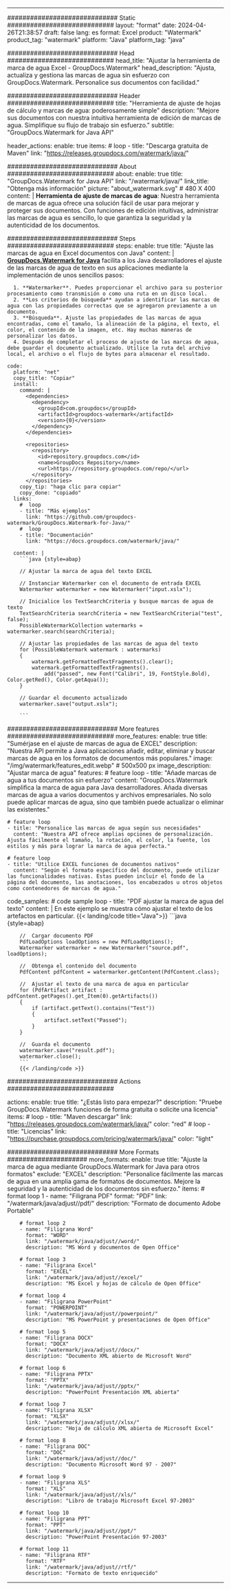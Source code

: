 
---
############################# Static ############################
layout: "format"
date:  2024-04-26T21:38:57
draft: false
lang: es
format: Excel
product: "Watermark"
product_tag: "watermark"
platform: "Java"
platform_tag: "java"

############################# Head ############################
head_title: "Ajustar la herramienta de marca de agua Excel - GroupDocs.Watermark"
head_description: "Ajusta, actualiza y gestiona las marcas de agua sin esfuerzo con GroupDocs.Watermark. Personalice sus documentos con facilidad."

############################# Header ############################
title: "Herramienta de ajuste de hojas de cálculo y marcas de agua: poderosamente simple" 
description: "Mejore sus documentos con nuestra intuitiva herramienta de edición de marcas de agua. Simplifique su flujo de trabajo sin esfuerzo."
subtitle: "GroupDocs.Watermark for Java API" 

header_actions:
  enable: true
  items:
    #  loop
    - title: "Descarga gratuita de Maven"
      link: "https://releases.groupdocs.com/watermark/java/"
      
############################# About ############################
about:
    enable: true
    title: "GroupDocs.Watermark for Java API"
    link: "/watermark/java/"
    link_title: "Obtenga más información"
    picture: "about_watermark.svg" # 480 X 400
    content: |
       **Herramienta de ajuste de marcas de agua**: Nuestra herramienta de marcas de agua ofrece una solución fácil de usar para mejorar y proteger sus documentos. Con funciones de edición intuitivas, administrar las marcas de agua es sencillo, lo que garantiza la seguridad y la autenticidad de los documentos.

############################# Steps ############################
steps:
    enable: true
    title: "Ajuste las marcas de agua en Excel documentos con Java"
    content: |
      **[GroupDocs.Watermark for Java](https://products.groupdocs.com/watermark/java/)** facilita a los Java desarrolladores el ajuste de las marcas de agua de texto en sus aplicaciones mediante la implementación de unos sencillos pasos:
      
      1. **Watermarker**. Puedes proporcionar el archivo para su posterior procesamiento como transmisión o como una ruta en un disco local.
      2. **Los criterios de búsqueda** ayudan a identificar las marcas de agua con las propiedades correctas que se agregaron previamente a un documento.
      3. **Búsqueda**. Ajuste las propiedades de las marcas de agua encontradas, como el tamaño, la alineación de la página, el texto, el color, el contenido de la imagen, etc. Hay muchas maneras de personalizar los datos.
      4. Después de completar el proceso de ajuste de las marcas de agua, debe guardar el documento actualizado. Utilice la ruta del archivo local, el archivo o el flujo de bytes para almacenar el resultado.
   
    code:
      platform: "net"
      copy_title: "Copiar"
      install:
        command: |
          <dependencies>
            <dependency>
              <groupId>com.groupdocs</groupId>
              <artifactId>groupdocs-watermark</artifactId>
              <version>{0}</version>
            </dependency>
          </dependencies>

          <repositories>
            <repository>
              <id>repository.groupdocs.com</id>
              <name>GroupDocs Repository</name>
              <url>https://repository.groupdocs.com/repo/</url>
            </repository>
          </repositories>
        copy_tip: "haga clic para copiar"
        copy_done: "copiado"
      links:
        #  loop
        - title: "Más ejemplos"
          link: "https://github.com/groupdocs-watermark/GroupDocs.Watermark-for-Java/"
        #  loop
        - title: "Documentación"
          link: "https://docs.groupdocs.com/watermark/java/"
          
      content: |
        ```java {style=abap}

        // Ajustar la marca de agua del texto EXCEL

        // Instanciar Watermarker con el documento de entrada EXCEL
        Watermarker watermarker = new Watermarker("input.xslx");

        // Inicialice los TextSearchCriteria y busque marcas de agua de texto
        TextSearchCriteria searchCriteria = new TextSearchCriteria("test", false);
        PossibleWatermarkCollection watermarks = watermarker.search(searchCriteria);
        
        // Ajustar las propiedades de las marcas de agua del texto
        for (PossibleWatermark watermark : watermarks)
        {
            watermark.getFormattedTextFragments().clear();
            watermark.getFormattedTextFragments().
                add("passed", new Font("Calibri", 19, FontStyle.Bold), Color.getRed(), Color.getAqua());
        }

        // Guardar el documento actualizado
        watermarker.save("output.xslx");
        
        ```            
        
############################# More features ############################
more_features:
  enable: true
  title: "Sumérjase en el ajuste de marcas de agua de EXCEL"
  description: "Nuestra API permite a Java aplicaciones añadir, editar, eliminar y buscar marcas de agua en los formatos de documentos más populares."
  image: "/img/watermark/features_edit.webp" # 500x500 px
  image_description: "Ajustar marca de agua"
  features:
    # feature loop
    - title: "Añade marcas de agua a tus documentos sin esfuerzo"
      content: "GroupDocs.Watermark simplifica la marca de agua para Java desarrolladores. Añada diversas marcas de agua a varios documentos y archivos empresariales. No solo puede aplicar marcas de agua, sino que también puede actualizar o eliminar las existentes."

    # feature loop
    - title: "Personalice las marcas de agua según sus necesidades"
      content: "Nuestra API ofrece amplias opciones de personalización. Ajusta fácilmente el tamaño, la rotación, el color, la fuente, los estilos y más para lograr la marca de agua perfecta."

    # feature loop
    - title: "Utilice EXCEL funciones de documentos nativos"
      content: "Según el formato específico del documento, puede utilizar las funcionalidades nativas. Estas pueden incluir el fondo de la página del documento, las anotaciones, los encabezados u otros objetos como contenedores de marcas de agua."
      
  code_samples:
    # code sample loop
    - title: "PDF ajustar la marca de agua del texto"
      content: |
        En este ejemplo se muestra cómo ajustar el texto de los artefactos en particular.
        {{< landing/code title="Java">}}
        ```java {style=abap}
        
        //  Cargar documento PDF
        PdfLoadOptions loadOptions = new PdfLoadOptions();
        Watermarker watermarker = new Watermarker("source.pdf", loadOptions);

        //  Obtenga el contenido del documento
        PdfContent pdfContent = watermarker.getContent(PdfContent.class);

        //  Ajustar el texto de una marca de agua en particular
        for (PdfArtifact artifact : pdfContent.getPages().get_Item(0).getArtifacts())
        {
            if (artifact.getText().contains("Test"))
            {
                artifact.setText("Passed");
            }
        }

        //  Guarda el documento
        watermarker.save("result.pdf");
        watermarker.close();
        ```
        {{< /landing/code >}}


############################# Actions ############################

actions:
  enable: true
  title: "¿Estás listo para empezar?"
  description: "Pruebe GroupDocs.Watermark funciones de forma gratuita o solicite una licencia"
  items:
    #  loop
    - title: "Maven descargar"
      link: "https://releases.groupdocs.com/watermark/java/"
      color: "red"
        #  loop
    - title: "Licencias"
      link: "https://purchase.groupdocs.com/pricing/watermark/java/"
      color: "light"


############################# More Formats #####################
more_formats:
    enable: true
    title: "Ajuste la marca de agua mediante GroupDocs.Watermark for Java para otros formatos"
    exclude: "EXCEL"
    description: "Personalice fácilmente las marcas de agua en una amplia gama de formatos de documentos. Mejore la seguridad y la autenticidad de los documentos sin esfuerzo."
    items: 
        # format loop 1
        - name: "Filigrana PDF"
          format: "PDF"
          link: "/watermark/java/adjust//pdf/"
          description: "Formato de documento Adobe Portable"

        # format loop 2
        - name: "Filigrana Word"
          format: "WORD"
          link: "/watermark/java/adjust//word/"
          description: "MS Word y documentos de Open Office"
          
        # format loop 3
        - name: "Filigrana Excel"
          format: "EXCEL"
          link: "/watermark/java/adjust//excel/"
          description: "MS Excel y hojas de cálculo de Open Office"

        # format loop 4
        - name: "Filigrana PowerPoint"
          format: "POWERPOINT"
          link: "/watermark/java/adjust//powerpoint/"
          description: "MS PowerPoint y presentaciones de Open Office"

        # format loop 5
        - name: "Filigrana DOCX"
          format: "DOCX"
          link: "/watermark/java/adjust//docx/"
          description: "Documento XML abierto de Microsoft Word"
          
        # format loop 6
        - name: "Filigrana PPTX"
          format: "PPTX"
          link: "/watermark/java/adjust//pptx/"
          description: "PowerPoint Presentación XML abierta"
          
        # format loop 7
        - name: "Filigrana XLSX"
          format: "XLSX"
          link: "/watermark/java/adjust//xlsx/"
          description: "Hoja de cálculo XML abierta de Microsoft Excel"

        # format loop 8
        - name: "Filigrana DOC"
          format: "DOC"
          link: "/watermark/java/adjust//doc/"
          description: "Documento Microsoft Word 97 - 2007"

        # format loop 9
        - name: "Filigrana XLS"
          format: "XLS"
          link: "/watermark/java/adjust//xls/"
          description: "Libro de trabajo Microsoft Excel 97-2003"

        # format loop 10
        - name: "Filigrana PPT"
          format: "PPT"
          link: "/watermark/java/adjust//ppt/"
          description: "PowerPoint Presentación 97-2003"

        # format loop 11
        - name: "Filigrana RTF"
          format: "RTF"
          link: "/watermark/java/adjust//rtf/"
          description: "Formato de texto enriquecido"

---